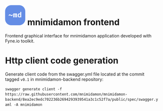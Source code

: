 # ![logo](public/mnimidamon-frontend-icon.svg) mnimidamon frontend
Frontend graphical interface for mnimidamon application developed with Fyne.io toolkit.

# Http client code generation

Generate  client code from the swagger.yml file located at the commit tagged `v0.1` in mnimidamon-backend repository:

`swagger generate client -f https://raw.githubusercontent.com/mnimidamon/mnimidamon-backend/8ea2ec9edc702236b2694293939541a3c1c52f7a/public/spec/swagger.yaml -A mnimidamon`